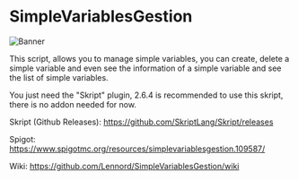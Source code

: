 # SimpleVariablesGestion

![Banner](https://user-images.githubusercontent.com/65398078/235501417-04ac5cb5-f20d-4a2a-b8c5-939cdb9403fc.png)

This script, allows you to manage simple variables, you can create, delete a simple variable and even see the information of a simple variable and see the list of simple variables.

You just need the "Skript" plugin, 2.6.4 is recommended to use this skript, there is no addon needed for now.

Skript (Github Releases): https://github.com/SkriptLang/Skript/releases

Spigot: https://www.spigotmc.org/resources/simplevariablesgestion.109587/

Wiki: https://github.com/Lennord/SimpleVariablesGestion/wiki
